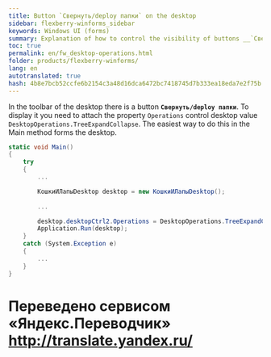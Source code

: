 ```yaml
--- 
title: Button `Свернуть/deploy папки` on the desktop 
sidebar: flexberry-winforms_sidebar 
keywords: Windows UI (forms) 
summary: Explanation of how to control the visibility of buttons __`Свернуть/deploy папки`__ desktop application example 
toc: true 
permalink: en/fw_desktop-operations.html 
folder: products/flexberry-winforms/ 
lang: en 
autotranslated: true 
hash: 4b8e7bcb52ccfe6b2154c3a48d16dca6472bc7418745d7b333ea18eda7e2f75b 
--- 
```


In the toolbar of the desktop there is a button __`Свернуть/deploy папки`__. To display it you need to attach the property `Operations` control desktop value `DesktopOperations.TreeExpandCollapse`. The easiest way to do this in the Main method forms the desktop. 

```csharp
static void Main()
{
    try
    {
		...

        КошкиИЛапыDesktop desktop = new КошкиИЛапыDesktop();
		
		...  

        desktop.desktopCtrl2.Operations = DesktopOperations.TreeExpandCollapse;
        Application.Run(desktop);
    }
    catch (System.Exception e)
    {
		...
    }
}
```


 # Переведено сервисом «Яндекс.Переводчик» http://translate.yandex.ru/
